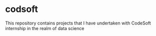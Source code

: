 # codsoft
This repository contains projects that I have undertaken with CodeSoft internship in the realm of data science
